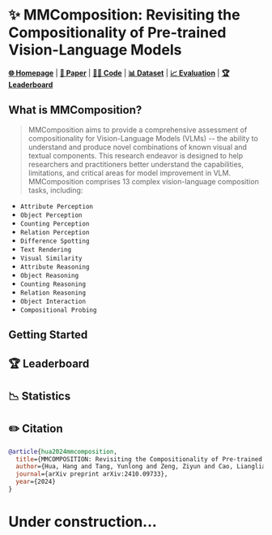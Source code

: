 
# ✨ MMComposition: Revisiting the Compositionality of Pre-trained Vision-Language Models
[**🌐 Homepage**](https://hanghuacs.github.io/MMComposition/) | [**🔬 Paper**](https://arxiv.org/abs/2410.09733) | [**👩‍💻 Code**](https://github.com/hanghuacs/MMComposition_/blob/main/evaluation.py) | [**📊 Dataset**](https://github.com/hanghuacs/MMComposition_) | [**📈 Evaluation**](https://github.com/hanghuacs/MMComposition_) | [**🏆 Leaderboard**](https://hanghuacs.github.io/MMComposition/#leaderboard)

## What is MMComposition?
> MMComposition aims to provide a comprehensive assessment of compositionality for Vision-Language Models (VLMs) -- the ability to understand and produce novel combinations of known visual and textual components. This research endeavor is designed to help researchers and practitioners better understand the capabilities, limitations, and critical areas for model improvement in VLM. MMComposition comprises 13 complex vision-language composition tasks, including:
- `Attribute Perception`
- `Object Perception`
- `Counting Perception`
- `Relation Perception`
- `Difference Spotting`
- `Text Rendering`
- `Visual Similarity`
- `Attribute Reasoning`
- `Object Reasoning`
- `Counting Reasoning`
- `Relation Reasoning`
- `Object Interaction`
- `Compositional Probing`

## Getting Started

## 🏆 Leaderboard

## 📉 Statistics


## ✏️ Citation
```bibtex
@article{hua2024mmcomposition,
  title={MMCOMPOSITION: Revisiting the Compositionality of Pre-trained Vision-Language Models},
  author={Hua, Hang and Tang, Yunlong and Zeng, Ziyun and Cao, Liangliang and Yang, Zhengyuan and He, Hangfeng and Xu, Chenliang and Luo, Jiebo},
  journal={arXiv preprint arXiv:2410.09733},
  year={2024}
}
```

# Under construction...
